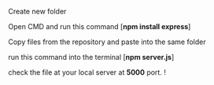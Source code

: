 Create new folder

Open CMD and run this command [**npm install express**]

Copy files from the repository and paste into the same folder

run this command into the terminal [**npm server.js**]

check the file at your local server at **5000** port.
!
